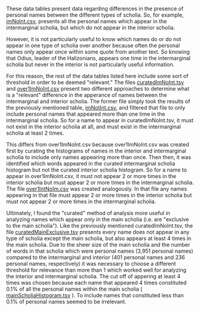These data tables present data regarding differences in the presence of personal names between the different types of scholia. So, for example, [imNoInt.csv](https://github.com/cjschu17/Thesis2016-2017/blob/master/Appendix/Chapters3%264/Data/NameData/Difference/imNoInt.csv), presents all the personal names which appear in the intermarginal scholia, but which do not appear in the interior scholia.

However, it is not particularly useful to know which names do or do not appear in one type of scholia over another because often the personal names only appear once within some quote from another text. So knowing that Odius, leader of the Halizonians, appears one time in the intermarginal scholia but never in the interior is not particularly useful information.

For this reason, the rest of the data tables listed here include some sort of threshold in order to be deemed "relevant." The files [curatedImNoInt.tsv](https://github.com/cjschu17/Thesis2016-2017/blob/master/Appendix/Chapters3%264/Data/NameData/Difference/curatedImNoInt.tsv) and [over1ImNoInt.csv](https://github.com/cjschu17/Thesis2016-2017/blob/master/Appendix/Chapters3%264/Data/NameData/Difference/over1ImNoInt.csv) present two different approaches to determine what is a "relevant" difference in the apperance of names between the intermarginal and interior scholia. The former file simply took the results of the previously mentioned table, [imNotInt.csv](https://github.com/cjschu17/Thesis2016-2017/blob/master/Appendix/Chapters3%264/Data/NameData/Difference/imNoInt.csv), and filtered that file to only include personal names that appeared more than one time in the intermarginal scholia. So for a name to appear in curatedImNoInt.tsv, it must not exist in the interior scholia at all, and must exist in the intermarginal scholia at least 2 times.

This differs from over1ImNoInt.csv because over1ImNoInt.csv was created first by curating the histograms of names in the interior and intermarginal scholia to include only names appearing more than once. Then then, it was identified which words appeared in the curated intermarginal scholia histogram but not the curated interior scholia histogram. So for a name to appear in over1ImNoInt.csv, it must not appear 2 or more times in the interior scholia but must appear 2 or more times in the intermarginal scholia. The file [over1IntNoIm.csv](https://github.com/cjschu17/Thesis2016-2017/blob/master/Appendix/Chapters3%264/Data/NameData/Difference/over1IntNoIm.csv) was created analogously. In that file any names appearing in that file must appear 2 or more times in the interior scholia but must not appear 2 or more times in the intermarginal scholia.


Ultimately, I found the "curated" method of analysis more useful in analyzing names which appear only in the main scholia (i.e. are "exclusive to the main scholia"). Like the previously mentioned curatedImNoInt.tsv, the file [curatedMainExclusive.tsv](https://github.com/cjschu17/Thesis2016-2017/blob/master/Appendix/Chapters3%264/Data/NameData/Difference/curatedMainExclusive.tsv) presents every name does not appear in any type of scholia except the main scholia, but also appears at least 4 times in the main scholia. Due to the sheer size of the main scholia and the number of words in that scholia which were personal names (3,951 personal names) compared to the intermarginal and interior (401 personal names and 236 personal names, respectively) it was necessary to choose a different threshold for relevance than more than 1 which worked well for analyzing the interior and intermarginal scholia. The cut off of appering at least 4 times was chosen because each name that appeared 4 times constituted 0.1% of all the personal names within the main scholia ( [mainScholiaHistogram.tsv](https://github.com/cjschu17/Thesis2016-2017/blob/master/Appendix/Chapters3%264/Data/NameData/HistogramsOfScholiaTypes/mainScholiaHistogram.tsv) ). To include names that constituted less than 0.1% of personal names seemed to be irrelevant.
